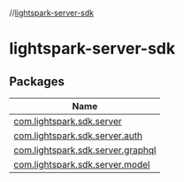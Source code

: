 //[lightspark-server-sdk](index.md)

# lightspark-server-sdk

## Packages

| Name |
|---|
| [com.lightspark.sdk.server](lightspark-server-sdk/com.lightspark.sdk.server/index.md) |
| [com.lightspark.sdk.server.auth](lightspark-server-sdk/com.lightspark.sdk.server.auth/index.md) |
| [com.lightspark.sdk.server.graphql](lightspark-server-sdk/com.lightspark.sdk.server.graphql/index.md) |
| [com.lightspark.sdk.server.model](lightspark-server-sdk/com.lightspark.sdk.server.model/index.md) |
